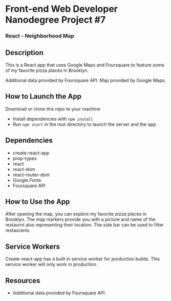 # Front-end Web Developer Nanodegree Project #7

### React - Neighborhood Map

## Description
This is a React app that uses Google Maps and Foursquare to feature some of my favorite pizza places in Brooklyn.

Additional data provided by Foursquare API.
Map provided by Google Maps.


## How to Launch the App
Download or clone this repo to your machine
- Install dependencies with `npm install`
- Run `npm start` in the root directory to launch the server and the app

## Dependencies
- create-react-app
- prop-types
- react
- react-dom
- react-router-dom
- Google Fonts
- Foursquare API

## How to Use the App
After opening the map, you can explore my favorite pizza places in Brooklyn. The map markers provide you with a picture and name of the restaurnt also representing their location. The side bar can be used to filter restaurants.

## Service Workers
Create-react-app has a built in service worker for production builds. This service worker will only work in production.

## Resources
- Additional data provided by Foursquare API.
